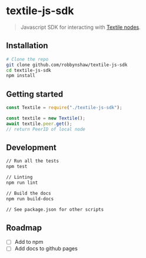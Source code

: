 # textile-js-sdk

> Javascript SDK for interacting with [Textile nodes](github/textileio/textile-go).

## Installation

```sh
# Clone the repo
git clone github.com/robbynshaw/textile-js-sdk
cd textile-js-sdk
npm install
```

## Getting started

```js
const Textile = require("./textile-js-sdk");

const textile = new Textile();
await textile.peer.get();
// return PeerID of local node
```

## Development

```sh
// Run all the tests
npm test

// Linting
npm run lint

// Build the docs
npm run build-docs

// See package.json for other scripts
```

## Roadmap

- [ ] Add to npm
- [ ] Add docs to github pages
